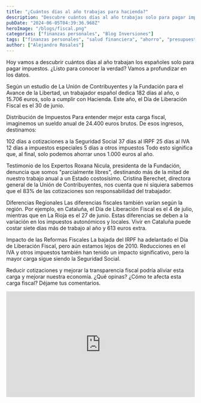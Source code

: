 ```yaml
---
title: "¿Cuántos días al año trabajas para hacienda?"
description: "Descubre cuántos días al año trabajas solo para pagar impuestos en España con Alejandro Rosales. Aprende sobre la distribución de impuestos, diferencias regionales y el impacto de las reformas fiscales"
pubDate: "2024-06-05T04:39:36.968Z"
heroImage: "/blogs/fiscal.png"
categories: ["finanzas personales", "Blog Inversiones"]
tags: ["finanzas personales", "salud financiera", "ahorro", "presupuesto", "control de gastos"]
author: ["Alejandro Rosales"]
---
```

Hoy vamos a descubrir cuántos días al año trabajan los españoles solo para pagar impuestos. ¿Listo para conocer la verdad? Vamos a profundizar en los datos.

Según un estudio de La Unión de Contribuyentes y la Fundación para el Avance de la Libertad, un trabajador español dedica 182 días al año, o 15.706 euros, solo a cumplir con Hacienda. Este año, el Día de Liberación Fiscal es el 30 de junio.

Distribución de Impuestos
Para entender mejor esta carga fiscal, imaginemos un sueldo anual de 24.400 euros brutos. De esos ingresos, destinamos:

102 días a cotizaciones a la Seguridad Social
37 días al IRPF
25 días al IVA
12 días a impuestos especiales
5 días a otros impuestos
Todo esto significa que, al final, solo podemos ahorrar unos 1.000 euros al año.

Testimonio de los Expertos
Roxana Nicula, presidenta de la Fundación, denuncia que somos "parcialmente libres", destinando más de la mitad de nuestro trabajo anual a un Estado costosísimo. Cristina Berechet, directora general de la Unión de Contribuyentes, nos cuenta que ni siquiera sabemos que el 83% de las cotizaciones son responsabilidad del trabajador.

Diferencias Regionales
Las diferencias fiscales también varían según la región. Por ejemplo, en Cataluña, el Día de Liberación Fiscal es el 4 de julio, mientras que en La Rioja es el 27 de junio. Estas diferencias se deben a la variación en los impuestos autonómicos y locales. Vivir en Cataluña puede costar siete días más de trabajo al año y 613 euros extra.

Impacto de las Reformas Fiscales
La bajada del IRPF ha adelantado el Día de Liberación Fiscal, pero aún estamos lejos de 2010. Reducciones en el IVA y otros impuestos también han tenido un impacto significativo, pero la mayor carga sigue siendo la Seguridad Social.

Reducir cotizaciones y mejorar la transparencia fiscal podría aliviar esta carga y mejorar nuestra economía. ¿Qué opinas? ¿Cómo te afecta esta carga fiscal? Déjame tus comentarios.

<div class="iframe-container" style="position: relative; width: 100%; height: 0; padding-bottom: 56.25%; overflow: hidden;">
  <iframe width="560" height="315" src="https://www.youtube.com/embed/CgJeVy_ySZQ?si=m-oFb4neePl68fZe" title="YouTube video player" frameborder="0" allow="accelerometer; autoplay; clipboard-write; encrypted-media; gyroscope; picture-in-picture; web-share" allowfullscreen style="position: absolute; top: 0; left: 0; width: 100%; height: 100%; border: none;"></iframe>
</div>